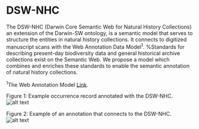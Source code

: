 # DSW-NHC

The DSW-NHC (Darwin Core Semantic Web for Natural History Collections) an extension of the Darwin-SW ontology, is a semantic model that serves to structure the entities in natural history collections. It connects to digitized manuscript scans with the Web Annotation Data Model<sup>1</sup>.
%Standards for describing present-day biodiversity data and general historical archive collections exist on the Semantic Web. We propose a model which combines and enriches these standards to enable the semantic annotation of natural history collections. 

<sup>1</sup>The Web Annotation Model [Link](https://www.w3.org/TR/annotation-model/).

Figure 1: Example occurrence record annotated with the DSW-NHC. 
![alt text](https://github.com/lisestork/DSW-NHC/blob/master/example_occurrence3.png)

Figure 2: Example of an annotation that connects to the DSW-NHC. 
![alt text](https://github.com/lisestork/DSW-NHC/blob/master/AnnotationExample.png)









